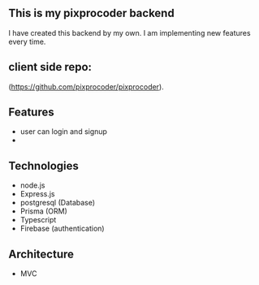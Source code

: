 ## This is my pixprocoder backend

I have created this backend by my own. I am implementing new features every time.

## client side repo:

(https://github.com/pixprocoder/pixprocoder).

## Features

- user can login and signup
-

## Technologies

- node.js
- Express.js
- postgresql (Database)
- Prisma (ORM)
- Typescript
- Firebase (authentication)

## Architecture

- MVC
